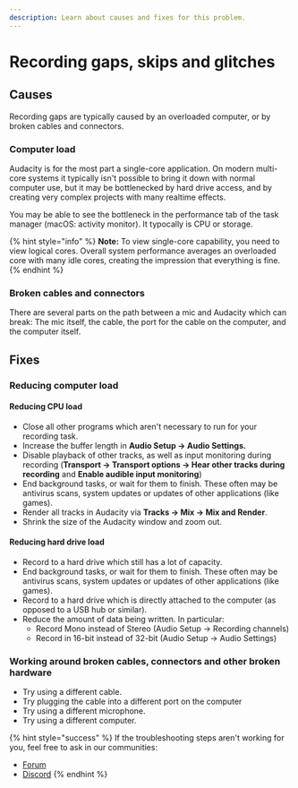 ```yaml
---
description: Learn about causes and fixes for this problem.
---
```


# Recording gaps, skips and glitches

## Causes

Recording gaps are typically caused by an overloaded computer, or by broken cables and connectors.&#x20;

### Computer load

Audacity is for the most part a single-core application. On modern multi-core systems it typically isn't possible to bring it down with normal computer use, but it may be bottlenecked by hard drive access, and by creating very complex projects with many realtime effects.

You may be able to see the bottleneck in the performance tab of the task manager (macOS: activity monitor). It typocally is CPU or storage.

{% hint style="info" %}
**Note:** To view single-core capability, you need to view logical cores. Overall system performance averages an overloaded core with many idle cores, creating the impression that everything is fine.
{% endhint %}

### Broken cables and connectors

There are several parts on the path between a mic and Audacity which can break: The mic itself, the cable, the port for the cable on the computer, and the computer itself.&#x20;

## Fixes

### Reducing computer load

#### Reducing CPU load

* Close all other programs which aren't necessary to run for your recording task.&#x20;
* Increase the buffer length in **Audio Setup -> Audio Settings.**
* Disable playback of other tracks, as well as input monitoring during recording (**Transport -> Transport options -> Hear other tracks during recording** and **Enable audible input monitoring**)&#x20;
* End background tasks, or wait for them to finish. These often may be antivirus scans, system updates or updates of other applications (like games).
* Render all tracks in Audacity via **Tracks -> Mix -> Mix and Render**.
* Shrink the size of the Audacity window and zoom out.

#### Reducing hard drive load

* Record to a hard drive which still has a lot of capacity.
* End background tasks, or wait for them to finish. These often may be antivirus scans, system updates or updates of other applications (like games).
* Record to a hard drive which is directly attached to the computer (as opposed to a USB hub or similar).
* Reduce the amount of data being written. In particular:&#x20;
  * Record Mono instead of Stereo (Audio Setup -> Recording channels)
  * Record in 16-bit instead of 32-bit (Audio Setup -> Audio Settings)

### Working around broken cables, connectors and other broken hardware

* Try using a different cable.&#x20;
* Try plugging the cable into a different port on the computer&#x20;
* Try using a different microphone.
* Try using a different computer.

{% hint style="success" %}
If the troubleshooting steps aren't working for you, feel free to ask in our communities:&#x20;

* [Forum](https://forum.audacityteam.org/)
* [Discord](https://discord.gg/audacity)
{% endhint %}
